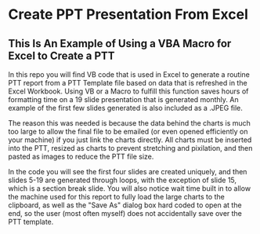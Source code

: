 # Create PPT Presentation From Excel

## This Is An Example of Using a VBA Macro for Excel to Create a PTT
In this repo you will find VB code that is used in Excel to generate a routine PTT
report from a PTT Template file based on data that is refreshed in the Excel Workbook.
Using VB or a Macro to fulfill this function saves hours of formatting time on a 19 slide
presentation that is generated monthly. An example of the first few slides generated is
also included as a .JPEG file.

The reason this was needed is because the data behind the charts is much too large to
allow the final file to be emailed (or even opened efficiently on your machine) if you
just link the charts directly. All charts must be inserted into the PTT, resized as charts
to prevent stretching and pixilation, and then pasted as images to reduce the PTT file
size.

In the code you will see the first four slides are created uniquely, and then slides 5-19
are generated through loops, with the exception of slide 15, which is a section break
slide. You will also notice wait time built in to allow the machine used for this report
to fully load the large charts to the clipboard, as well as the "Save As" dialog box hard
coded to open at the end, so the user (most often myself) does not accidentally save over
the PTT template.